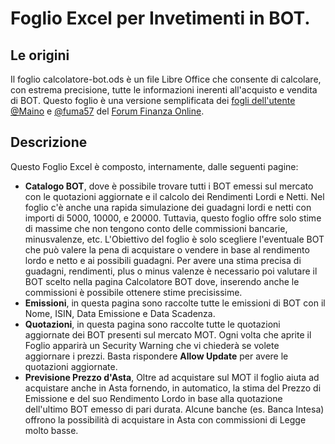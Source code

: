 # Foglio Excel per Invetimenti in BOT.

## Le origini

Il foglio calcolatore-bot.ods è un file Libre Office che consente di calcolare, con estrema precisione, tutte le informazioni inerenti all'acquisto e vendita di BOT. Questo foglio è una versione semplificata dei [fogli dell'utente @Maino](https://digilander.libero.it/ventimaggio/Finanza/Pagina%20dei%20files.html) e [@fuma57](https://forum.finanzaonline.com/threads/foglio-di-calcolo-per-rendimenti-obbligazioni-a-tasso-fisso-e-stepup-btp-bot-e-corporate.2026003/)
 del [Forum Finanza Online](https://forum.finanzaonline.com/).

## Descrizione

Questo Foglio Excel è composto, internamente, dalle seguenti pagine:
 - **Catalogo BOT**, dove è possibile trovare tutti i BOT emessi sul mercato con le quotazioni aggiornate e il calcolo dei Rendimenti Lordi e Netti. Nel foglio c'è anche una rapida simulazione dei guadagni lordi e netti con importi di 5000, 10000, e 20000. Tuttavia, questo foglio offre solo stime di massime che non tengono conto delle commissioni bancarie, minusvalenze, etc. L'Obiettivo del foglio è solo scegliere l'eventuale BOT che può valere la pena di acquistare o vendere in base al rendimento lordo e netto e ai possibili guadagni. Per avere una stima precisa di guadagni, rendimenti, plus o minus valenze è necessario poi valutare il BOT scelto nella pagina Calcolatore BOT dove, inserendo anche le commissioni è possibile ottenere stime precisissime.
- **Emissioni**, in questa pagina sono raccolte tutte le emissioni di BOT con il Nome, ISIN, Data Emissione e Data Scadenza.
- **Quotazioni**, in questa pagina sono raccolte tutte le quotazioni aggiornate dei BOT presenti sul mercato MOT. Ogni volta che aprite il Foglio apparirà un Security Warning che vi chiederà se volete aggiornare i prezzi. Basta rispondere **Allow Update** per avere le quotazioni aggiornate.
- **Previsione Prezzo d'Asta**, Oltre ad acquistare sul MOT il foglio aiuta ad acquistare anche in Asta fornendo, in automatico, la stima del Prezzo di Emissione e del suo Rendimento Lordo in base alla quotazione dell'ultimo BOT emesso di pari durata. Alcune banche (es. Banca Intesa) offrono la possibilità di acquistare in Asta con commissioni di Legge molto basse.
